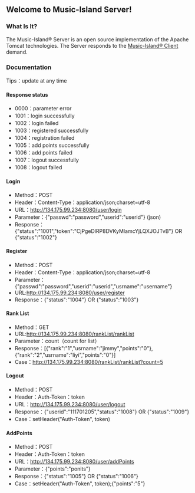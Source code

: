 ## Welcome to Music-Island Server!
### What Is It?
The Music-Island® Server is an open source implementation of the Apache Tomcat
technologies. The Server responds to the [Music-Island® Client](https://github.com/Music-Island/Client) demand.
### Documentation
Tips：update at any time
#### Response status
- 0000：parameter error
- 1001：login successfully
- 1002：login failed
- 1003：registered successfully
- 1004：registration failed
- 1005：add points successfully
- 1006：add points failed
- 1007：logout successfully
- 1008：logout failed
#### Login
- Method：POST
- Header：Content-Type：application/json;charset=utf-8
- URL：http://134.175.99.234:8080/user/login
- Parameter：{"passwd":"password","userid":"userid"} (json)
- Response：{"status":"1001","token":"CjPgeDlRP8DVKyMlamcYjLQXJOJTvB"}
 OR {"status":"1002"}
#### Register
- Method：POST
- Header：Content-Type：application/json;charset=utf-8
- Parameter：{"passwd":"password","userid":"userid","usrname":"username"}
- URL:http://134.175.99.234:8080/user/register
- Response：{"status":"1004"} OR {"status":"1003"}
#### Rank List
- Method：GET
- URL:http://134.175.99.234:8080/rankList/rankList
- Parameter：count（count for list）
- Response：[{"rank":"1","usrname":"jimmy","points":"0"},{"rank":"2","usrname":"liyi","points":"0"}]
- Case：http://134.175.99.234:8080/rankList/rankList?count=5
#### Logout
- Method：POST
- Header：Auth-Token：token
- URL：http://134.175.99.234:8080/user/logout
- Response：{"userid":"111701205","status":"1008"} OR {"status":"1009"}
- Case：setHeader("Auth-Token", token)
#### AddPoints
- Method：POST
- Header：Auth-Token：token
- URL：http://134.175.99.234:8080/user/addPoints
- Parameter：{"points":"ponits"}
- Response：{"status":"1005"} OR {"status":"1006"}
- Case：setHeader("Auth-Token", token);{"points":"5"}